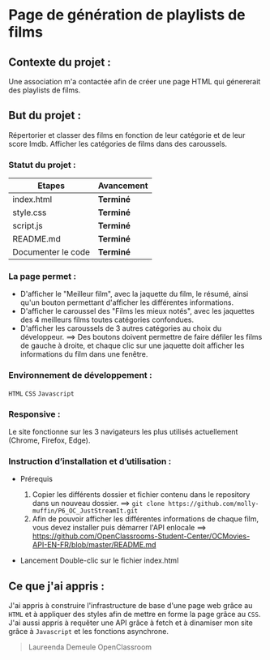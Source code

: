 # Page de génération de playlists de films

## Contexte du projet : 
Une association m'a contactée afin de créer une page HTML qui génererait des playlists de films.

## But du projet : 
Répertorier et classer des films en fonction de leur catégorie et de leur score Imdb. Afficher les catégories de films dans des caroussels.

### Statut du projet : 
| Etapes | Avancement |
| ------ | ------ |
| index.html | **Terminé** |
| style.css | **Terminé** |
| script.js | **Terminé** |
| README.md | **Terminé** |
| Documenter le code | **Terminé** |

### La page permet :
*	D'afficher le "Meilleur film", avec la jaquette du film, le résumé, ainsi qu'un bouton permettant d'afficher les différentes informations.
*	D'afficher le caroussel des "Films les mieux notés", avec les jaquettes des 4 meilleurs films toutes catégories confondues. 
*	D'afficher les caroussels de 3 autres catégories au choix du développeur.
==>	Des boutons doivent permettre de faire défiler les films de gauche à droite, et chaque clic sur une jaquette doit afficher les informations du film dans une fenêtre.

### Environnement de développement :
`HTML` `CSS` `Javascript`

### Responsive :
Le site fonctionne sur les 3 navigateurs les plus utilisés actuellement (Chrome, Firefox, Edge).

### Instruction d’installation et d’utilisation :
*	Prérequis
	1. Copier les différents dossier et fichier contenu dans le repository dans un nouveau dossier.
	==> `git clone https://github.com/molly-muffin/P6_OC_JustStreamIt.git` 
	2. Afin de pouvoir afficher les différentes informations de chaque film, vous devez installer puis démarrer l'API enlocale
	==> https://github.com/OpenClassrooms-Student-Center/OCMovies-API-EN-FR/blob/master/README.md

*	Lancement
	Double-clic sur le fichier index.html

## Ce que j'ai appris :
J'ai appris à construire l'infrastructure de base d'une page web grâce au `HTML` et à appliquer des styles afin de mettre en forme la page grâce au `CSS`.
J'ai aussi appris à requêter une API grâce à fetch et à dinamiser mon site grâce à `Javascript` et les fonctions asynchrone.

> Laureenda Demeule
> OpenClassroom